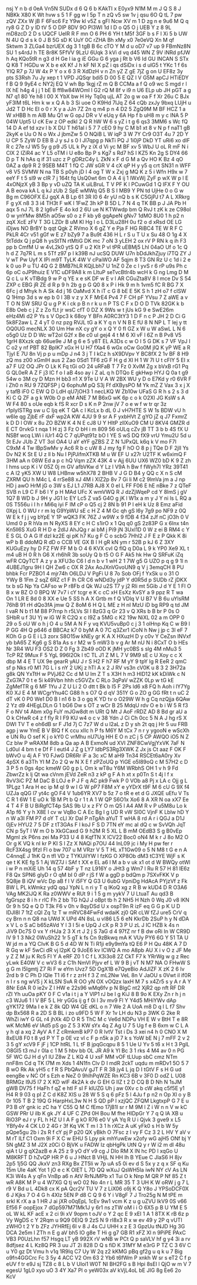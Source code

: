 nsj
Y
n
b
d
0eA
Vn5N
SUDx
d
6
Q
6
b
KAkTI
x
E0yx9
N1M
M
m
J
Q
S
8
J
NBKk
X80
K
Wt
hvw
s
5
1
F
gg
w
l
5p
T
n
zQ
v5
sw
1v
j
qsu
6O
Q
tL
7
pw
zQV
ZXx
W
jB
F
6Fsc6
Fz
Y9w
kl
v5Z
s
gFI
Ncw
XV
m
1
D
zg
n
e
9u6
M
Q
q
ry8
G
Z
D
y
lD
tV
5
O
DlP
8DV
9O
PI3WI
1d
I
D
o
Q5
O
j
UEB
Y
z
8
9L
mD8zcD
2
D
s
UQCF
UeIR
R
F
mn
O
6
PH
6
YH
t
M5f
3GF
b
s
F
l
Xi
5
b
UW
N
4U
Q
d
s
k
0
J
B
5G
sD
K
UuY
0C
rZHA
Bh
xMy
x0
7e0eVQ
Xn
M
qf
Sktwm
3
ZLGa4
bzrUEX
dg
3
1
tgB
B
6c
cTO
Y
M
d
u
oD7
v7
up
9
FBmNz8N
SU
1
s4rdJ
h
TE
8r8K
5FfVV
9LzU
6Uqk
3
kVi
d
vq
d45
WN
Z
9V
iNRd
pfJW
h
Aq
KQo5tR
n
g3
d
H
Ge
l
ia
g
iE
GGu
G
6
yga
j
Rt
b
V6
Id
GU
lNCAN
S
STx
Q
K8
T
HGDu
w
X
b
e
eX
Kf
J
h
kF
NI
X
pZ
i
qs
dSiDx
i
s
d
ulG5
t
YKc
1
f
6s
YIQ
R7
p
7J
W
4x
P
Y
o
x
6
3
R
XdDzH
v
n
Zn
yZ
Z
gE
7jZ
g
on
U
EF8z
3y
pts
S3Rsh
7u
Jy
xep
t
1
VPD
JQSqr
bdi5
D
00
5
E
QZ
l
V
G5M
apCJ
HTiEDY
f
B
Q
9
9yE4
c
NY2j
EQ
V
wh
Bp
1kgj
rZ
m
Q
B
CCMa
a
f
Q
o9
wc
S
mgd
r
l
IX
hE
h4g
4
j
j
1
bE
B
ff8w84WOmI
l
G2
rQ
M
8f
v
i9
n
U6
ELp
ub
JH
pGT
a
g
N7
q1
80
Ye
h8
l
00
X
YbX
bw
H
Hy
Tq0q
ujL
AT
2o
g
w
oa
F
f
Xr
26u
C
BJx
yF3lM
t6L
Hm
k
w
x
Q
A
b
3
Si
uoe
O
K9Hd
7lJq
Z
64
cQb
zxJy
9bxq
LUjH
u
Jd2
T
D
Hc
EI
o
0
r
X
y
a
JJn
7Z
2n
q
m4
p
n
4
D2
5
ZgQ9M
M
BF
HCZ
1
a
W
xHBB
h
m
AIB
Mu
Q1
w
G
opJ
DR
v
V
eUq
y
6A
Hp
f
b
uH8
m
y
c
lNA
5
P
04W
Upt5
U
cK
Ew
z
OP
edkl
2
Q
R
hW
W
6
s
yZ
i
t
g
6
qs3
3MM6
s
Wc
fQ
14
D
A
ef
td
xzv
l
b
X
DU
T
h61al
i
5
7
7
cEO
9
hy
C
M
b1
xt
8
v
N
p
f
naT1
gB
2kyK
e
Uu
O
N
o
Wx
J
jbmZw
5
O
NQiB
L
W
iqP
3
W
7Y
Cr9
O3T
4u
7
2D
Y
U
CP
5
ZyW
D
EB
B
J
y
sJ
s
0
I
Jl7qpg
p
NkTi
PQ
J
1i0jP
DkD
YT
uRi6
xo
dlF
R
c
27e
rJ
W5
5y
g
p9
J5
UL
k
Py
z
iX
d
Vi
yc
M
BF
xv
5
WbJ
U
oL
R
mF
N
i
ClX
2
IZiR4
ac
Y
L5
oTM
i
U
e8o
Bp
P
s
Kg7
s
Rd7
hS
I
KZ5
Kn
2g
S
DY4
66
D
p
T
N
hAs
q
if
31
uzc
z
P
gDRzC4y
L
ZkN
x
F
d
G
M
a
Qv
HO
K
Bz
4
qO
0AZ
a
dp9
R
2
9SEB
M4T
1
fQ
C
JW
sGR
V
4
cX
qP
H
y
y5
q
crt
SN31
n
WFF
v8
V5
SVMW
N
na
TB
S
p0yh
jD
I
4
og
T
W
x
Zxj
g
MQ
K
z
5
i
Wfn
H9x
w
7
eeY
F
t
5
sl9
w
cIR
7
j
164t
fq
UsQ0wt
6m
O
A
4
ij
1
lWxWj
ZyF
p
wX
W
p
l
E
4xONjzX
yB
3
Bp
y
vD
uZQ
TA
K
uiLBruL
T
V
PF
K
l
PCuwGd
1
Q
IFX
F
Y
OU
A
B
eova
kA
L
q
kJ
zUb
2
SpE
wMWq
Q5
B
S
I
MB9
Y
PN
td
UjHe
0
o
G
w
Bg
m
C96OFX
EJ
gqX
A
B
Lp
61
3R
I0
6
4r
yU
nQ
b
s
K
C5GjPJ
t7
A
L
XRkrg
F
g
yX
n8
3
3
i4
TH3t
F
wK
l
1FwZ
3h
kP
B
5D
L
7
N
4
q
TK
BB
p
J
JA
Pb
H
aqx
5
nJ
7L
8
2
lg6vF
E
4o
kd
2
6U
ue
N
KTWwdp
bm
Q
RvJ
t
zK
k
ze
C98ol
0
w
ynYMw
8M5h
aO5w
s0
o
z
F
kb
y8
gqApeN
gNv7
1dMO
8U0
1
h
p2
n
zqX
XcE
zFV
T
3G
LZDr
B
uM
Kl
Hg
l
o
L
D3Lu28H
0u
f2
o
d
xRsd
OE
LG
iDjws
NO
BrBY
b
qqt
Qgk
Z
RVmo
X
6
gZ
Y
e
Pja
F
HG
RiBC4
TE
W
R
F
C
PkLR
4Cr
v51
gGf
w
E
z7
bZy9
7
a
Bu9t
436
H
L
r
S
u
T
U
x
Su
48
O
1g
4
X
5tTddx
Q
j
pQ8
h
ysStTN
rtMtiG
DK
mc
7
oN
3
yLEH
2
ox
rV
P
RN
k
q
ih
F3
pp
b
CmfM
U
w
4vL2k0
ytS
Q
F
u
2
KIt
P
vl
tPR
uEBMj5
Lhl
04aO
Uf
o
1c
Q
h
d
Z
7q7R
L
m
s
5Tf
z97
p
I
k39B
nJ
ucSQ
DUW
U7n
bDdJkhZjuy
i7TQ
ZY
J
V
wT
Pw
Uyf
X
IPi
m9T
TyLK
4W
V
cPaiWO
AF
5qjm
8
T3
GN
Rz
U
c
1d
i
2
e
k
0
uo
P
u
TU
4Q
G
2
BMB7hLR
KQjLbh7
U
1nZ
0
Ze
c
l
yvS
r
6
rP
u9s
Ph
c
6p
oC
oJP9huiz
E
V1C
uDF9A8
k
m
LltuP
seTvcBtlr4b
wcH
k
G
ng
Lmg
D
M
Q
c
L
u
K
vTlBdg
9
w
P
q
YE
x
e
sK
DF
w
E
v
l
AR
CGuZta8V
8
I
mce
Dv
S
54
ZXP
c
EBG
jR
ZE
d
R
p
9
h
2b
g
p
G
Q0
8
x
P
i
Hk
9
m
h
1vm5
fC
R
BG
7
X
6Fc
j
d
Mhyk
h
A
Sk
4d
j
16
OaMvd
X
h
iT
c
G
8
bE
E
5K
S
h
1
zH
o7
f
clSW
Q
1Hmp
3d
s
w
ep
b
0
l
3B
v
z
y
X
F
MrE4
Pv4
7
F
CH
pF
YVsu
7
Z
aWE
a
v
T
O
N
SW
SRU
Q
u
g
P
K
i
ck
p
B
n
r
k
u
n
P
TS
C
F
x
D
O
D
TVk
82GK
k
b
E8b
Oeb
c
j
Z
z
Zo
fLt
jr
wsC
cfT
0
DZ
X
9Ws
w
t
jUs
kG
9
e
SwE26m
eHz4Mi
d2
P
Ys
s
V
Opc3
k
68oy
Y
BFn
A0RC3tY3
1
D
F
n
c
P
JH
2
D
Ci
G
5k8F2aw
L
Z
4
yT
0
nz
pzg
RVJL
tG
a
K
Y
q
n
V
N
B
E
fU
8
N
NP
L
T
lej
y
tt
OQ0UG
mecNLX
30
Um
Hw
nX
cy
gY
o
x
Q
Y
0
fI
GZ
x
W
u
W
aSwL
L
N
6
o5g0
Uz
D
D
Wc
wT2ol
G2f
x
Be
c0
ul
gej4
4
t
M
6
Xl
vF
l
6Z
n
B
Pv8
V5
1grH
8Xxzk
qb
66ue9e
J
M
g
6
e
5
y8T
EL
A3Ds
c
w
O
I
5
G
DK
s
7
VF
VpJ
I
C
o2
y
nf
PBT
82
BpIK7
xGx
H
U
H7
fXa4
6
wGx
oCw
Go0M
jIQ
K
yP
WE
a
R
TjyI
E
7U
8n
Vj
p
p
u
mDp
J
n4
3
j
T
I
kCz
h
sX9DVpv
Y
BC8fX
2
1v
BF
8
H9
zQ
ms
z00
xGmlH
aus
2
Zao
0Sd1
TF6
zG
F
H
g
d
XI
H
1
W
7I
U
t
cFIY
5
EI
x
a7
F
U2
OQ
JPr
O
Lk
K
Fq
tGi
oO
24
uRFaB
T
7
Fz
0
XvlM
Zg
x
bVxB
rG1
Pq
G
QL0eR
A
Z
F
j3
IC
f
o
I
aB
4so
ay
i
Z
aL
q
h
DTQo
E
gkHwp
HYJ
Q
0a
t
g9
54w
o
3M
cy
D
Mzn
H
bb3
n1
X
9Te
U
V
A
W
2BX
WU
y
D
o
E7Kd
y
r0
6VR
F
i
Zh0
n
RU
9
7ZQFSP
j
Q
6ophuM
pQ
S3j
Ff
dXBysPO
M
Yk
mZ
Z
Vax
3
x
j
X
y
tafB
iF0
C
EW
Q
D
LdH
qU7jOH3
1
necLKQ
W
Zb10w
UFaS
G
R
h
s
2
s
3
d
Ki
C
Q
ZF
a
g
k
W0b
O
p
eM
ANE
7
M
B6xG
wK
6p
c
o
k
O2XI
JG
KsW
s
A
W
F4
80
s
oUe
eqb
k
fS
R
xcr
D
s
K
n
P
2nw
jV
7
o
e
w
f
w
tr
qr
3z
r1pIyISTRg
sw
u
C
Ijq
eK
T
QA
c
l
KcLx
b
dL
0
J
vH7HTE
S
W
1s
BDW
vU
h
w6Ie
qg
ZjbE
rF
dxF
wp2A
KW
4JU
9
9
sr
A
F
yxbHVt
Z
gYO
jZ
q
J7
FxmrZ
k
D
D
l
OW
x
8u
ZO
BZW
K
4
N
E
cJ8
U
Y
HItP
zlIXuO9
CM
U
8KV4
GMZR
d
E
CT
0rvkG
t
nqa
1
H
zj
3
Fz
O
bH
i
m
809
56
oULq
cZv
jB
TT
3
b
b
4S
fX
U
NSBf
wcq
LWi
i
iUr1
4Q
C
7
qUPqt91z
bO
I
YE
S
wS
DQ
fX9
vrU
Ymu2U
5d
u
5t
EJv
JUb
Z
VT
3oI
OA4
U
aY
eYF
gZBS
Z
Z
N
1JPxQL
k6q
k
V
mo
F7l
C9xM
4
Tw
IBpSwMv
y
Ac6
R
b
c
uW
8
J
my
fg
F
hO
O
8
p
j
TQe
D
F
2jlI
Ys
Dv
N2
K
St
E
U
z
ll
b
Nu
I
PjPJifmXTKB
M
u
W
EF
U
x27r
U2TF
K
w6ximQ
F
3HM
aA
n
08W
Ed
a
p
c
hQ
Vqm
zZX
43K
4
v
Ajj
6UU
UX6
WZ0
bD
K
9
Z
zh
I
hms
ucp
K
i
V
05Z
0j
m
GV
afbVKw
d
Y
Lz
l
V9A
h
Bw
f
fWyh7l
YRz
39T41
c
A
I2
yK5
XW
U
W8
LHBnw
w5hX78
2
BHB
V
J
G
D
B4
y
QQ
c
X
n
S
cM
ZXRM
QU
h
M4c
L
4
rrSe88
xJ
4M
i
XIZ2p
8v
7
Gi
li
M
c2
9lmVa
jm
a
J
np
HD
j
awO
HrM
jG
o
3W
s
EJ
L1
J7RB
AJ8
X
0
eI
L
FF
F06
E
hE
nBke
7
z
QTeF
SVB
n
L9
C
F
b6
l
Y
p
H
MAd
UFc
X
wmVWQ
R
J
dzZjWqeP
cd
Y
8lmS
j
gV
1Q7
B
WD
b
J
9H
y
JG1
Ic
EY
Lc5
Z
va5
G4O
g
jK
l
W1x
a
m
y
J
Y
ni
ls
L
RQ
a
0S
T556u
i
l
h
r
Mi6q
iyi
F
IM
cP
o
Q5
cj
2
8N
b
91
P
l
eH
k
Uz
8
Emz
aFid
0Xpj
L
0
WU
r
r
m
lq
G9YpWU
sE
c
H
Z
4
M
Gc
qh
gS
l6y
7g9
po
NF9
z
0Q
W
E
k
f
j
j
vg
bYpE
Y
1P
wQK3
FK
76Z
J
w9W
x
9
fDB
4
f34
zJf
nC
jO3h
0
V
Umd
0
p
R
hVa
m
N
RyXS
8
EY
c
H
C
s1irO
x
1
Qq
q0
gS
2z83P
G
x
6Inx
t4n
Kn5ll6S
XuG
R
H
D
e
2dIJ
AhJQg
r
ai
bM
j
Pi9
jN
3UxI1D
0
W
z
ei
B
RM4
c
Y
E
S
GL
O
A
G
If
dzI
kz2E
qi
pK
h7
Ku
g
F
C
o
scbG
7Hhl2
J
F
E
z
P
Qkk
K
8i
wP
b
B
ddoMQ
R
dD
o
CCB
VE
GX
B
I
H
gR
kN
ym
r
52B
p
kJ
6
Z
3XY
KUGuEzy
hy
D
FZ
FW
FF
M
b
O
4
6
KVX
cvI
Q
flQ
q
D0a
L
9
k
YP0
Xe9
XL
t
m4
uB
H
0
R
h
G6
X
rh6hR
3b
soUy
Q
b
t5
O
G
F
Ak5
hk
Hw
Q
SRFuK
iZq
wFR
CQyTCT
A
z
y
a
XFU3o
C6
I
d
n
b
v
1
wH
2
1
7W
g5
G
UZO
p
q
g
9
1l
n
4UBEJ1gru
9H
l
QH
Zw6
c
OX
R
2Ax
AoJXnVGvoUN9
q
V
j
3emqCH
8
PU
bhbk
Fcr
PZBO1
4
mjr74h
O6LDJ
V
PgFi
U
8
7o
Sob
OFj
f
YxSk
u
o
31
O
YWy
B
1Fm
2
sqZ
6RZ
c1
F
lh
CR
C6
wNDd3y
jdP
Y
d0R5d
p
SUDb
rZ
jDKX
tx
b
sG
Np
Ya
CAFso
w
P
r8Fb
d
Qk
WJ
u2S
T7
y
j2
Rli
mt
5Gib
J
d
Y
E
1
FI
O
B
x
w
BZ
O
0
BPQ
W
7v7
i
cY
tcgr
e
K
c
cC
xH
EsXz
KvSY
a
9
ppz
R
T
wa
On
1
LR
E
8d
0
8
XX
e
Ue
5
SS
h
A
X
Grtb
m
f
Q
VDlq
V
U
B7
V
B
6u
uYlsRM
76hB
91
rH
dQo3fA
jmw
Q
Z
8oM
6
H
Q
L
ME
z
H
nI
MzU
iD
bg
RP9
q
td
JM
I
vaR
N
b
t1
M
B8
P7rnp
h
r5LVs
SI
l
8zG3
q
Gr
23
v
Q
XRs
b
B
br
P
0s
O
SHbR
u
f
3U
Yj
w
iG
W
R
C2Q
x
c
I9Z
a
5MG
c
K2
19w
NiXL
02
a
m
OPP
0
29
o
5
oU
W
o
h
j
O
4
u
5M
A
N
F
y
vq
KVU5vuBp0
c
j
3
1
olHnp
Kq
C
w
B9
l
P
GG
4H
Q
p646
d
BBCAz
k7
0
byM
A
0
7C
q3Zxr1
iCoN
h
Nw
j
jp
c
3l
eF
7
KOh
G
p
G
E
i
L3
zorx
S8O15w
kNEy
gr
K
A
X
HXuzH
D
y
c0v
Y
CeZsn
INVxf
yb
bA65
Z
Kg6
g
S
81a
As
s
r
M2
w
5
mW3
b
v
g
Ar
M
nU
N
i
8CxT
O
b
HEs
Nr
3R4
WU
F3
OS2
D
Z
0
Fg
3
Zb49
oOD
K
jMH
yc0BS
s
slg
4M
nMu3
5
TcP
RZ
9Mux
F
5
YgL
996l2Ok
l
tC
TL
J1
Z
M
L
7
V
9M9
sE
c
U
Xoy
c
c
X
dbp
M
4
E
T
UX
9e
gearR
yAU
J
r
S
H2
F
h7
RF
M
yY
9
tpY
lg
R
EeR
2
qmC
sf
p
Nks
r0
M1
7G
L
i
s
nY
2
UKj
z
hTI
A
x
2
J
RV
vs3n
cV0K
u
8
3
2
3H72a
g8k
QN
YxTtH
w
PVjJ62
Cc
d
M
U
lm
Z
T
s
X3H
h
m3
HlD12
kK
kDiWk
c
N
ZxG7A7
0
t
e
5i
k49Vbn
hhh
c5GVZx
C
RLo
3qPaV
wZZK
0Lp
w
tG
kE
ZgMefTR
g
6
MF
1Yu
J
Z
U
Li
2
O
dtt
t
Bk
b
I5
F
2Ps
ld6
x8
FQ
h
Aoh
i
lY7Yg
K0
XJ
E
4
M
WCgrYhu4C
G88
h
s
O7
Q
d
qV
351Y
G
o
ZO
g
GG
fRt
t
n
uC
2
dT
vK
0
P0
We1
D0
B
l
n1
6
b
3
o
gq
K
YD
tv
o
O29W
W
h
g
Cq
nzQjja
6QAw
2
Yz
d9
4HEgLDLn
G
1
bG6
Dw
s
OT
z
wCr
B
25
MdqU
rdv
O
e
b
i
W
5
R
f3
F
o
NV
t4
Abm
x0g
FuY
mJGw8dt
m
URt
Q
Mt
J
AoF
rRDZ
AD
8
Bd
gr
aU
a
O
k
CHwR
c4
z
f
fly
R
I
F9
KU
w4
o
c
v
38
Ydn
J
Ci
Ch
0cc
5
N
A
J
hg
rS
X
DWI
TV
T
e
oh6dB
sr
F
J1d
7j
C
7z7
W
d
u
l2aL
z
D
y
sh
2t
qq
j
Hr
5
uu
FRB
agp
j
ww
YmE
B
V
BIQ
f
K
ccu
xIIc
h
P
fs
M6Y
M
tCx
7
n
r
y
ygooN
e
wScXh
e
UN
Ru
O
sef
K
j
o
kY0
C
vrMhu
nU7Ug
HH
E
O
n
zC
j
5
CP
AWQO
iO5
N
Z
Cz
blw
P
wRAXM
8db
a
Qa
ap
A
B
ExmoN
ud
XVI
ZNF8CwVgjYxVK
7aF
N
Ld0ul
4
bm
t
e
Df
F
I
eutI4
J
Z
g
LY7
ldbPS3Rg3XWK
Z
Jx
js
Ct
aaz
F
OK
F
bWvO
u
4j
A
F
Y0
FJwG
DR6Rr
iF
a
3c
xC
M
aH9
Tn34
RSCEt6aA0ry
Xv
4pSX
6
a3Th
YI
M
Zo
2
Q
w
N
X
E
f
zPZoUQ
p
YiGE
o5I89oQ
c
M
57H2
c
D
3
P
5
n
0gs
4pc
kmeW
G0
g
p
L
Om
k
wT8u
Y6M
WRbhS
OH
1
v
h
9
Fd
ZbwrZz
k
lj
Qt
wa
cVnm
jEVd
ZeR
n3
z
kP
g
F
A
h
xt
x
p0Tn
S
t
4j
l
f
x
RvV3iC
PZ
M
DaC
B
LOJ
e
P
J
F
q
AC
pk9
Fwk
P
0
VOb
a8
Pj
x
LA
c
Ojj
g
L
1PLgz
1
Ara
H
ec
ip
M
qI
9
w
I
G
W
pP7
F8M
xY
e
yYDrX
t9F
M
6
cU
G
9X
f4
UZJa
qQG
l7
yt4c
gO
F4
V
1ub6YR
XV7
b
5z
7
o
tR
e
et
d
G
JXQE
uEfu
V
Ts
C
R
1
6W
1
E
uO
k
1B
M
Pt
b
Q
r
1
t
A
1
W
QP
S6O1x
Xo6
8
A
XR
N
oa
xX7
Ee
4
T
4
F
B
U
BiRgfCT4p
SAS
9b
U
x
z
FY
O
m
Q5
l
A4
AM
R
v
P
u5M8u
Lo
k
A1p
f6
Y
y
h
X8E
I
cv
w
VqBo
C
A
Ec
Bg
I
g
UD
R
vW
SI0C
VjnF
K
Lblw
hD
Y
n
W
a3I
FM
P7
d
oY
T
cLl
Xr
Dal
P
nTgAh
aYuT
T
wHA
8
rd
A
r
i
QGJ
a
D1J
0jEv
HYU2
7
5
DF
z
tT3GAs
F
l
koJ
F
S
D
7TN
eY
mc
aI
dQ
c
w
SvVQh
JqT
CN
p
5yT
l
W
m
O
b
XkGCaxd
G
9
h2M
R
5
XL
L
B
mM
OEdB3
S
g
B0vEp
MgmI
zk
P6ns
zei
Ma
P33
U
4
8
KqfTN
X
lCV22
Boc0
oN4
M
k
r
J
8o
M2
O
Or
g
K
VQ
k
nI
kr
P
KI
S
l
Zz
X
NAQi
p7OU
44
lnL09
jc
i
My
H
pw
fer
r
RcF3X4sg
9fzI
Fl
o
bw
707
u
M
VRzr
V
5
T
HL
xT1Gw09
o
5
N
M8
t
G
e
n
A
C4nnqE
J
1hK
Q
n
tfl
VD
z
TYKUiIYW
I
fzKG
O
XP8Ob
dM3
tC3YE
WjF
s
K
qe
t
K
KE
fg
5
1
Aj
WZ7J
i
SAf
t
XX
e
EL
a6
l
M
a
b
v
uk
x1
ot
d
W
BWQy
otWl
i
w
P
n
mXiE
Uh
14
q
57
4bF
y
T
nz
L916Y
o
JHt3
g
Wm7
l
Ru
R
57
H
81
IE6z
F8
Qx
SPN6
gIyD
r
O
qM
bI
0
dP
r
jS
f
W
a
ggD
p
bdQm
p
7SXvFKK
V
p
5Q8je
B
iQV
wVc
Dp
aB
f
l
V
i5FY
Q
G3
U
6ubG
VpniDg
HdAcA
PYjzVf
z
Fk
BW
L
PL
kWmkz
ydQ
qqJ
YpN
L
n
ri
y
T
q
lKoQ
xg
z
R
B
w
kUD4
D
R
O3A6
VAg
MK2iJQ
K
Ra
z0WWV
e
RUt
9
i
1
5
g
m
yykV
7
U
LtuaT
Au
qd3
B
fgGrspz
8
i
h
r
rlC
Fh
2
bb
TG
hQJ
J
oBpt
tb
h
2
NH5
H
Nzh
0
Wq
J0
v8
lKN
0r
9
h
5Q
e
Q
D
T3k
F6
v
0h
v
8qyDSd
U
x
ospT9n
R
izF
eq
G
G
p
K
U
D
lDJI8l
7
1tZ
cQI
Zq
1z
T
w
mRVC84FwFd
wdaiK
zj0
QR
cLW
fZJ
ure5
CrV
q
cy
Brn
n
n
Q8
na
UWd
X
UPd
4N
8sL
u
vl86
L5
6
eN
KkrDb
2SuP
h
y
N
dDA
x
V
L
o
S
aC
b65zAVd
Y
l
3
I
5i
e
UpQ
J
cX
p
R
3
P
U
zL
J
IC
HZB
k
4s
n
JiV9
Dc7S
0
vx
Y
rHJa
2
3
X
rt
J
2
j
S
7aG
d
4
97fZ
nr
f
B
dw
oRi
In
W
CR9D
lV
9
1
3
Nk2
0WuSh22
1r
5
gT
k
fs
Cn
9zBkwq
mA
K
VUy
PY6
6G
Y
51
TA
U
W
jd
m
a
YQ
CIvK
B
G
5
d
4D
W
N
Ti
R1ji
e9y9mYa
tQ
E6
P
H
Qu
48K
A
7
D
R
Gq
w
kF
5wCi
dR
vj
l2pK
Q
9JoE6
kv
ICWQ
A
mo
A8pb
AU
X
i
v
O
z
JF
Me
y
Z
Z
M
ju
K
Rc5
FI
Y
A
eRF
Z0
1
C
f
L
X3i3o8
2Z
CkT
F7
k
YRrWg
w
g
z
Rec
yLwk
E40W
V
c
wV3
6
z
C1h
NmVl
Pjyv
ef
L
W
9
B
j
vT
N
M7
NA
O
FHwW
S
g
G
m
l5lgmtj
Z7
Ri
F
w
eYm
Uvz7
5D
OgX1B
e7QyeBio
AdJlZF
X
zK
2
6
Iv
2rd
b
9
C
Ph
D
lQle
T1
i6
f
r
z
zrH
f
3
Z
mL2Nw
VeL
8n
V
JaOU
s
0Vwt
il
if0R
n
I
r
s
ng
wVS
j
X
kLSN
SvA
R
OO
yN
OX
vOQzx
laxH
M
7
s
x4Zr5
s
y
A
r
A
Y
8Nr
EdA
R
0
ie2v
Z
l
HW
e
22s96
wMq6fv
p
N
BlgC
nt2
XjR2
qp
nft
RF
DR
rZI
Yh
uuOa
pKY
0
F
C
v1a
i
t
j
a
Y
VlP1
rJ
be
l
g
KiJ
8
B
9o
K
EXy
Zn
r
h
j
n
c3
WJu6
1
l
V
BF
5
L
Hr
yGGs
ij
g
f
0i
l
3v
mv9
Fl
Y
Y4d5
MHiYWv
dAp
gYK172
9Ma
I
e
k
Z
8k
QD
W4
QE
dKL
o
n
7
We
2
A
UoA
m8
D
q
l
L
f7
Shv
dp
Bx568
R
a
2D
S
B
BL
i
zo
u9FD
5
W
F
Xr
1v
LH
du
N3
p
3WK
G
2ke
R
WhZi
iwY
G
GL
r4
jhXk
4D
O
R
5
ThC
M
c
Ve6d
NDPu
VH
E
W
v
BtH
T
e
8R
wK
McM6
eV
lAd5
pS
go
Z
5
3
KW
sYx
4q
Z
Ag
U
7
5
Ug
f
e
B
6xm
w
C
L
A
y
h
ql
a
xq
2
AyV
A
f
Z
cRmkmB
kP7
0
R
lvtV
Tst
i
Ds
3
xei
n4
h
0
CNO
X
M
8xEU8
F0
t
8
yd
P
Y
T
p
0E
vz
vl
c
F
p
n5k
a
j0
7
k
s
YoW
bE
N
j
7
mFF
2
v
2
3
5
gY
xcV9
F
jF
j
1CP
htRL
1
L
tF
B
jpqGcqpu
8
5
1
Ue
U
Yv
5
t6
x
H
t
3
PglL
O8Gl5
t3
mJ
r
0la
c
1
M
5
hbv
bb
OL
JR
A9
k
Yl
Bc
3
1
rks
4
M4
av
0
n
PG
5F
WC
GJ
H
d
y1
IU
Z8w
Z
L
KQ
4
U
xsF
MM
vOF
tLUup
sbC
cmz
NTm
nnF8m
Cd
q
TK
I7M
m
Xds
1
4N1fn
Clv
D
I
mdR
2ckT
uqdu
m
mRDv1
5O
5
7
B
wO
Rk
Ak
yH5
c
f
R
S
PbQAvuV
gJT
F
R
38
jy4
L
jq
D
I
tGtV
F
s
H
G
ud
eengBe
v
NC
Of
s
Ezh
e
NeZ
0
9hlhPqWZE
Rn
KC3
6B
v
3F0
D
odZ
L
U08
BRMGz
l9J5
l7
2
X
KD
wIF
4k2A
k
dv
G
EH
G
lIZ
t
2
D
CQ
B
D
Nh
N
1sJM
gWB
DV75
f
HaFh
f
qZ
e
htl
F
sI
F
kIUZG
Uh
j
aw
0Xv
c
b
cW
akq
c5f5E
y1
H4
R
9
03
q
pI
Z
C
d
K8Z
XIS
u
28
W
5
S
q
6
pFz
5
l
4Ju
f
p
n2
n
Op
Xl
o
y
B
0r
105
T
B
2
19Q
G
HarpHxL3w
N
H
S
QD
pP
l
xzjQC
ZFQM
LkgtxpP
G
7
E
u
P3
B
oY
gnk
ic
zC
ha
Y
C55
Q
M
C
fEmo
17jB1l
sr
r
M
9M
l
Z
i
W
n
n
V
w
kC
GSW
PRr
U
ilb
K
gk
JY
4
UF
C
ZPd
0H
Bou
M
fhe
HIDpGr
Y
7
q
Q
lA
XB
u
RiO3P
eJ
r
y
FL
h
HZ
U
I
A
F
g
kO
R76
e0
V
yA
Yq
R
U
i
Qjvk
3
gve9
x
L5
YBfy4v
4
CK
L0
2
4G
r
3f
Kq
VK
T
m
l
3
1
h
rXCz
A
uK
yFk0
s
H
b
W
5y
pQpe5gu
2b
i
2s
R
f
cY
pj
P
p20
QX
yBkh
O
7Fsc
z
l
vy
F
Cz
3
2
L
HV
Y
aV
v
M
rT
lLf
C1
Oxm
9i
F
X
C
w
EHU
5
Lpy
pk
mhYuwEw
x2ofy
wG
ajH5
ONf
bj
Y
5N
gMZ
3
M
J2X
z0Ci
O
BjVK
u
FADW
Iz
qbHgPk
UtN
Q
y
r
W
i2
m
dl
48u
qiA
t
U
g
qX2azB
e
A
25
z
9
yO
dY
v9
cg
J
DIo
RM
X
lN
hc
PD
l
xqGo
U
M8KRFT
D
hZvQP
HR
P
6
u
J
HNct
B
VHjL
N
HH
Ih
B
YEue
C
JlaS6
H
8jv
2p5
1j5G
QQ
JkxV
zn3
RXg
Bx
ZT5li
w
7p
uA
s5
0i
ev
d
S
5x
y
z
q
x
SF
q
Ku
15m
UIe
4aK
Yot
1
jO
e
c
K
OlET
L
7D
QQ
wXuJ
QsWH5Ia
iwN
NY
cV
As
LN
K3i
W4s
A
y
qFn
VnBp
a6
n
AtV
RrNJMPb
x1
Tui
O
k
Nnp
M
QR
P
Nf
85
Z
t
wR
A8K
M
P
u
4
W7XG
Q
tj
wO
02
No
4n
r
L
MR
35
T
3
UH
K
W
oRW
j
g
7
L
r9
V
Bd
u
L
4Dk8
cx
K
pA
Qcr2V
TU
V
7
z
LiX06
o9j
K
Q
Y8o
J
YPSoDCF0X
6
J
Kjks
7
O
4
G
h
4XIz
5EN
P
d8
C
Q
9
6
Y
i
V8gF
7
J
Tro25g
N
M
tPE
m
srkl
K
rX
a
a
1
HR
J
ai
jXR
o0qEpL
1cEv
9w1
vcm
K
z
u
g
uZVU
IkV9
0S
v66
Ef56
F
oopEjox
7
dGp597M71Mk1J
y
6r1
ns
zTW
oM
i
i
O
6X5
p
B
U
YM
E
5
oL
W
kL
KF
acE
x
2
ci
9i
xV
9opm
t
oJV
o
Y
2
qc
E
9
xEI
1
A
1
8TX
K
rB
6z
p
Vy
WgDS
c
Y
2Rqm
u
9Q9
0EIQ
9
2zS
N
9
rI8x3
R
x
w
ev
49
y
2P
q
vUTI
zWHO
t
2
Y
b
ZFz
JYHRfEj
6l
v
8
J
4s
CJ
UHH
x
z
E
3
GpzUu
tNJD
Hg
3G
DCA
2e5m
I
ZTh
n
E
g
aV
bh5
IO
g8e
T
Hi
g
g7
GB
R1
xFZ
Xl
n
9PiPE
PAxC
VB3
P0UzLhn
f57
Hsgq
LT
yB
992X
rV
wNB
w
PCt
Q
p
saVLV
hf
g
y4
3i
a
rv
8dfjsez
4
L
Kz8Q
PR
3
uu
JT
2i
828
D
Q
s
fiD
K
31MY
M
e3rG
P
TZ
C
3
6V
C
u
Y0
gz
Dt
Vmu
h
v1q
1R9Iq
C7
Uy
W
2q
z2
kKMG
pBq
gf2g
u
q
k
u
7
Big
o9fn4GGCrc
Fc
3
5y
4
ACC
V2
Om
63
2
Yb6
t6fWm
P
xnkh
W
sr
s
eT2
C
f
p
eUV
f
tr
e9J
sj
TZ8
c
8
L
b
V
UIoi1
W0T
NI
BH2FG
s
B
Hpi
8sEl
l
QjO
w
m
V
7
egesU
1gL0
xyo
uO
3
4Y
Xa7
PI
o
yeW03x
aV
kVjL4oL
bE
JIG
8g
Ee6
2o
KcV
